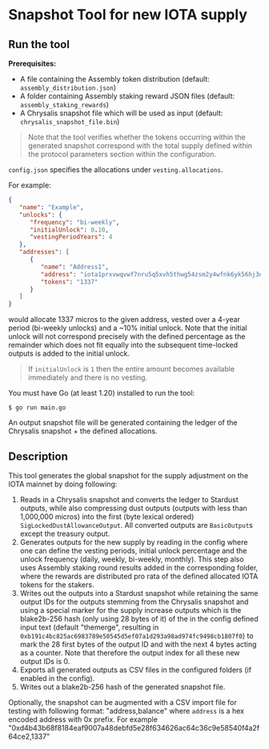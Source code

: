 # Snapshot Tool for new IOTA supply

## Run the tool

**Prerequisites:**
- A file containing the Assembly token distribution (default: `assembly_distribution.json`)
- A folder containing Assembly staking reward JSON files (default: `assembly_staking_rewards`)
- A Chrysalis snapshot file which will be used as input (default: `chrysalis_snapshot_file.bin`)

> Note that the tool verifies whether the tokens occurring within the generated snapshot correspond with the
total supply defined within the protocol parameters section within the configuration.

`config.json` specifies the allocations under `vesting.allocations`. 

For example:
```json
{
   "name": "Example",
   "unlocks": {
      "frequency": "bi-weekly",
      "initialUnlock": 0.10,
      "vestingPeriodYears": 4
   },
   "addresses": [
      {
         "name": "Address1",
         "address": "iota1prxvwqvwf7nru5q5xvh5thwg54zsm2y4wfnk6yk56hj3exxkg92mx20wl3s",
         "tokens": "1337"
      }
   ]
}
```
would allocate 1337 micros to the given address, vested over a 4-year period (bi-weekly unlocks) and a ~10% initial unlock.
Note that the initial unlock will not correspond precisely with the defined percentage as the remainder which does not 
fit equally into the subsequent time-locked outputs is added to the initial unlock.

> If `initialUnlock` is `1` then the entire amount becomes available immediately and there is no vesting.

You must have Go (at least 1.20) installed to run the tool:

```
$ go run main.go
```

An output snapshot file will be generated containing the ledger of the Chrysalis snapshot + the defined allocations.

## Description
This tool generates the global snapshot for the supply adjustment on the IOTA mainnet by doing following:

1. Reads in a Chrysalis snapshot and converts the ledger to Stardust outputs, while also compressing dust outputs (outputs with less than 1,000,000 micros)
   into the first (byte lexical ordered) `SigLockedDustAllowanceOutput`. All converted outputs are `BasicOutput`s except the treasury output.
2. Generates outputs for the new supply by reading in the config where one can define the vesting periods, initial
   unlock percentage and the unlock frequency (daily, weekly, bi-weekly, monthly). This step also uses Assembly staking round
   results added in the corresponding folder, where the rewards are distributed pro rata of the defined allocated IOTA
   tokens for the stakers.
3. Writes out the outputs into a Stardust snapshot while retaining the same output IDs for the outputs stemming from the
   Chrysalis snapshot and using a special marker for the supply increase outputs which is the blake2b-256 hash (only using 28 bytes of it)
   of the in the config defined input text (default "themerge", resulting
   in `0xb191c4bc825ac6983789e50545d5ef07a1d293a98ad974fc9498cb1807f0`) to mark the 28 first bytes of the output ID and
   with the next 4 bytes acting as a counter. Note that therefore the output index for all these new output IDs is 0.
4. Exports all generated outputs as CSV files in the configured folders (if enabled in the config).
5. Writes out a blake2b-256 hash of the generated snapshot file.

Optionally, the snapshot can be augmented with a CSV import file for testing with following format: "address,balance" where
`address` is a hex encoded address with 0x prefix. For example "0xd4b43b68f8184eaf9007a48debfd5e28f634626ac64c36c9e58540f4a2f64ce2,1337"